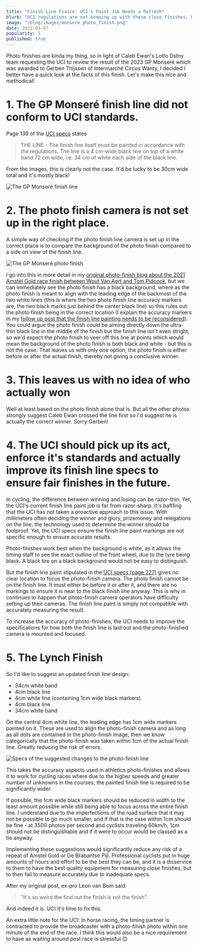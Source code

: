 ```yaml
---
title: "Finish Line Fiasco: UCI's Paint Job Needs a Refresh"
blurb: "UCI regulations are not keeping up with these close finishes. Caleb Ewen may have been robbed of a victory and we would know for sure if the UCI updated their finish line marking rules"
image: "/blog/images/monsere_photo_finish.png"
date: 2023-03-07
popularity: 5
published: true
---
```


Photo finishes are kinda my thing, so in light of Caleb Ewan's Lotto Dstny team requesting the UCI to review the result of the 2023 GP Monseré which was awarded to Gerben Thijssen of Intermarché Circus Wanty, I decided I better have a quick look at the facts of this finish. Let's make this nice and methodical!

# 1. The GP Monseré finish line did not conform to UCI standards.

Page 139 of the [UCI specs](https://www.uci.org/docs/default-source/publications/uci-guide-orga-2020-eng.pdf) states
> THE LINE - 
> The finish line itself must be painted in accordance with the regulations. The line is a 4 cm-wide black line on top of a white band 72 cm wide, i.e. 34 cm of white each side of the black line.

From the images, this is clearly not the case. It'd be lucky to be 30cm wide total and it's mostly black!

![The GP Monseré finish line](../images/monsere_finish_side.png "The GP Monseré finish line")

# 2. The photo finish camera is not set up in the right place.

A simple way of checking if the photo finish line camera is set up in the correct place is to compare the background of the photo finish compared to a side on view of the finish line. 

![The GP Monseré photo finish](../images/monsere_photo_finish.png "The GP Monseré photo finish")

I go into this in more detail in my [original photo-finish blog about the 2021 Amstel Gold race finish between Wout Van Aert and Tom Pidcock](/blog/amstel_gold/), but we can immediately see the photo finish has a black background, where as the photo finish is meant to align with the leading edge of the backmost of the two white lines (this is where the two photo finish line accuracy markers are, the two black marks just behind the center black line) so this rules out the photo finish being in the correct location (I explain the accuracy markers in my [follow up post that the finish line painting needs to be reconsidered](/blog/photo-finish_paint_problem/)). You could argue the photo finish could be aiming directly down the ultra-thin black line in the middle of the finish but the finish line isn't even stright, so we'd expect the photo finish to veer off this line at points which would mean the background of the photo finish is both black and white - but this is not the case. That leaves us with only one option, the photo finish is either before or after the actual finish, thereby not giving a conclusive winner.

# 3. This leaves us with no idea of who actually won 

Well at least based on the photo finish alone that is. But all the other photos strongly suggest Caleb Ewan crossed the line first so I'd suggest he is actually the correct winner. Sorry Gerben!

# 4. The UCI should pick up its act, enforce it's standards and actually improve its finish line specs to ensure fair finishes in the future.

In cycling, the difference between winning and losing can be razor-thin. Yet, the UCI's current finish line paint job is far from razor-sharp. It's baffling that the UCI has not taken a proactive approach to this issue.  With millimeters often deciding the winner and glory, prizemoney and relegations on the line, the technology used to determine the winner should be foolproof. Yet, the UCI specs ensure the finish line paint markings are not specific enough to ensure accurate results.

Photo-finishes work best when the background is white, as it allows the timing staff to see the exact outline of the front wheel, due to the tyre being black. A black tire on a black background would not be easy to distinguish.

But the finish line paint stipulated in the [UCI specs (page 227)](https://www.uci.org/docs/default-source/publications/uci-guide-orga-2020-eng.pdf) gives no clear location to focus the photo-finish camera. The photo finish cannot be on the finish line. It must either be before it or after it, and there are no markings to ensure it is near to the black finish line anyway. This is why in continues to happen that photo-finish camera operators have difficulty setting up their cameras. The finish line paint is simply not compatible with accurately measuring the result. 

To increase the accuracy of photo-finishes, the UCI needs to improve the specifications for how both the finish line is laid out and the photo-finished camera is mounted and focused.

# 5. The Lynch Finish

So I'd like to suggest an updated finish line design:
- 34cm white band
- 4cm black line
- 4cm white line (containing 1cm wide black markers)
- 4cm black line
- 34cm white band

On the central 4cm white line, the leading edge has 1cm wide markers painted on it. These are used to align the photo-finish camera and as long as all dots are contained in the photo-finish image, then we know categorically that the photo-finish was taken within 1cm of the actual finish line. Greatly reducing the risk of errors.

![Specs of the suggested changes to the photo-finish line](../images/followup_suggested_finish_specs2.png "Specs of the suggested changes to the photo-finish line")

This takes the accuracy aspects used in athletics photo-finishes and allows it to work for cycling races where due to the higher speeds and greater number of unknowns in the courses, the painted finish line is required to be significantly wider.

If possible, the 1cm wide black markers should be reduced in width to the least amount possible while still being able to focus across the entire finish line. I understand due to the imperfections of the road surface that it may not be possible to go much smaller, and if that is the case within 1cm should be fine - at 3500 photos per second and cyclists traveling 60km/h, 1cm should not be distinguishable and if it were to occur would be classed as a tie anyway.

Implementing these suggestions would significantly reduce any risk of a repeat of Amstel Gold or De Brabantse Pijl. Professional cyclists put in huge amounts of hours and effort to be the best they can be, and it is a disservice to them to have the best quality equipment for measuring close finishes, but to then fail to measure accurately due to inadequate specs.

After my original post, ex-pro Leon van Bom said:

> "It's so weird the find out the finish is not the finish".

And indeed it is. UCI it's time to fix this.

An extra little note for the UCI: In horse racing, the timing partner is contracted to provide the broadcaster with a photo-finish photo within one minute of the end of the race. I think this would also be a nice requirement to have as waiting around post race is stressful 😊